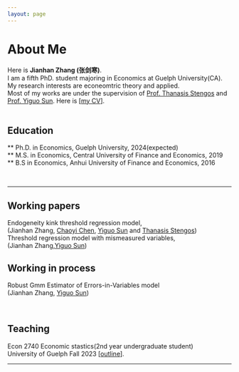 ```yaml
---
layout: page
---
```


# About Me


Here is **Jianhan Zhang (张剑寒)**.      
I am a fifth PhD. student majoring in Economics at Guelph University(CA). My research interests are econeomtric theory and applied.   
Most of my works are under the supervision of [Prof. Thanasis Stengos](https://www.uoguelph.ca/lang/people/thanasis-stengos) and [Prof. Yiguo Sun](https://www.uoguelph.ca/lang/people/yiguo-sun). 
Here is [[my CV](https://jianhzhang.github.io/file/jianhan_zhang_cv_23_9_14.pdf)].  
<br>

## Education  
** Ph.D. in Economics, Guelph University, 2024(expected)  
** M.S. in Economics, Central University of Finance and Economics, 2019  
** B.S in Economics,  Anhui University of Finance and Economics, 2016  


<br>

---
## Working papers  
Endogeneity kink threshold regression model,  
(Jianhan Zhang, [Chaoyi Chen](https://www.chenchaoyi.com), [Yiguo Sun](https://www.uoguelph.ca/lang/people/yiguo-sun) and [Thanasis Stengos](https://www.uoguelph.ca/lang/people/thanasis-stengos))    
Threshold regression model with mismeasured variables,    
(Jianhan Zhang,[Yiguo Sun](https://www.uoguelph.ca/lang/people/yiguo-sun))  

## Working in process 
Robust Gmm Estimator of Errors-in-Variables model    
(Jianhan Zhang, [Yiguo Sun](https://www.uoguelph.ca/lang/people/yiguo-sun))  

<br>

## Teaching  
Econ 2740 Economic stastics(2nd year undergraduate student)  
University of Guelph  Fall 2023  [[outline](https://jianhzhang.github.io/file/ECON_2740_03_F23.pdf)].


---

